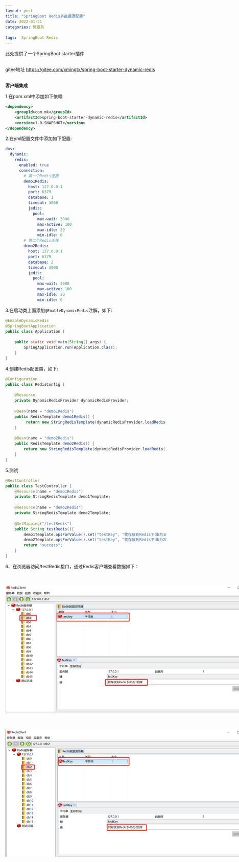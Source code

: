 ```yaml
---
layout: post
title: "SpringBoot Redis多数据源配置"
date: 2022-01-21
categories: 微服务

tags:  SpringBoot Redis
--- 
```




此处提供了一个SpringBoot starter插件

<div style="margin:30px 0px;">
   gitee地址 <a href="https://gitee.com/xmingtx/spring-boot-starter-dynamic-redis">https://gitee.com/xmingtx/spring-boot-starter-dynamic-redis</a>
</div>

**客户端集成**

1.在pom.xml中添加如下依赖:

```xml
<dependency>
    <groupId>com.mk</groupId>
    <artifactId>spring-boot-starter-dynamic-redis</artifactId>
    <version>1.0-SNAPSHOT</version>
</dependency>
```

2.在yml配置文件中添加如下配置:

```yaml
dms:
  dynamic:
    redis:
      enabled: true
      connection:
        # 第一个Redis连接
        demo1Redis:
          host: 127.0.0.1
          port: 6379
          database: 1
          timeout: 3000
          jedis:
            pool:
              max-wait: 3000
              max-active: 100
              max-idle: 20
              min-idle: 0
        # 第二个Redis连接
        demo2Redis:
          host: 127.0.0.1
          port: 6379
          database: 2
          timeout: 3000
          jedis:
            pool:
              max-wait: 3000
              max-active: 100
              max-idle: 20
              min-idle: 0
```
3.在启动类上面添加`@EnableDynamicRedis`注解，如下:

```java
@EnableDynamicRedis
@SpringBootApplication
public class Application {

    public static void main(String[] args) {
        SpringApplication.run(Application.class);
    }
}
```

4.创建Redis配置类，如下:

```java
@Configuration
public class RedisConfig {

    @Resource
    private DynamicRedisProvider dynamicRedisProvider;

    @Bean(name = "demo1Redis")
    public RedisTemplate demo1Redis() {
         return new StringRedisTemplate(dynamicRedisProvider.loadRedis().get("demo1Redis"));
    }

    @Bean(name = "demo2Redis")
    public RedisTemplate demo2Redis() {
        return new StringRedisTemplate(dynamicRedisProvider.loadRedis().get("demo2Redis"));
    }
}
```

5.测试

```java
@RestController
public class TestController {
    @Resource(name = "demo1Redis")
    private StringRedisTemplate demo1Template;

    @Resource(name = "demo2Redis")
    private StringRedisTemplate demo2Template;

    @GetMapping("/testRedis")
    public String testRedis(){
        demo1Template.opsForValue().set("testKey", "我存放到Redis下db为1的库");
        demo2Template.opsForValue().set("testKey", "我存放到Redis下db为2的库");
        return "success";
    }
}
```

6、在浏览器访问/testRedis接口，通过Redis客户端查看数据如下：

<div style="width:780px;height:400px;margin:50px auto;">
    <img alt="redis-starter1.png" src="/images/redis-starter1.png" width="780" height="400"/>
</div>

<div style="width:780px;height:400px;margin:50px auto;">
    <img alt="redis-starter2.png" src="/images/redis-starter2.png" width="780" height="400"/>
</div>